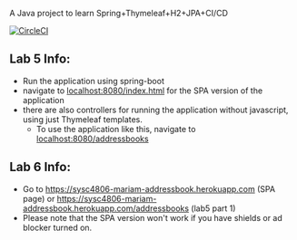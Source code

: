 A Java project to learn Spring+Thymeleaf+H2+JPA+CI/CD


[![CircleCI](https://circleci.com/gh/Mariam05/Addressbook/tree/master.svg?style=svg)](https://circleci.com/gh/Mariam05/Addressbook/tree/master)


## Lab 5 Info: 
- Run the application using spring-boot
- navigate to <a href="localhost:8080/index.html">localhost:8080/index.html</a> for the SPA version of the application
- there are also controllers for running the application without javascript, using just Thymeleaf templates. 
  - To use the application like this, navigate to <a href="localhost:8080/addressbooks">localhost:8080/addressbooks</a>
  
## Lab 6 Info:
- Go to https://sysc4806-mariam-addressbook.herokuapp.com (SPA page) or https://sysc4806-mariam-addressbook.herokuapp.com/addressbooks (lab5 part 1)
- Please note that the SPA version won't work if you have shields or ad blocker turned on.
